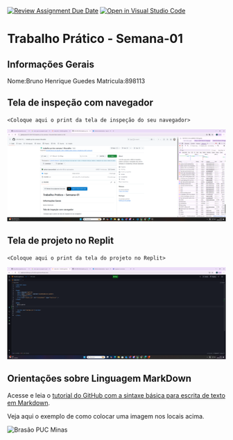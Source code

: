 [![Review Assignment Due Date](https://classroom.github.com/assets/deadline-readme-button-22041afd0340ce965d47ae6ef1cefeee28c7c493a6346c4f15d667ab976d596c.svg)](https://classroom.github.com/a/KTA8mvsy)
[![Open in Visual Studio Code](https://classroom.github.com/assets/open-in-vscode-2e0aaae1b6195c2367325f4f02e2d04e9abb55f0b24a779b69b11b9e10269abc.svg)](https://classroom.github.com/online_ide?assignment_repo_id=20053788&assignment_repo_type=AssignmentRepo)
# Trabalho Prático - Semana-01

## Informações Gerais

Nome:Bruno Henrique Guedes 
Matricula:898113

## Tela de inspeção com navegador

`<Coloque aqui o print da tela de inspeção do seu navegador>`

![essa é a minha print do navegador](images/inspeção.png)

## Tela de projeto no Replit

`<Coloque aqui o print da tela do projeto no Replit>`

![essa é a minha print do projeto no Replit](images/print%20da%20tela.png)

## Orientações sobre Linguagem MarkDown

Acesse e leia o [tutorial do GitHub com a sintaxe básica para escrita de texto em Markdown](https://docs.github.com/pt/get-started/writing-on-github/getting-started-with-writing-and-formatting-on-github/basic-writing-and-formatting-syntax).

Veja aqui o exemplo de como colocar uma imagem nos locais acima. 

![Brasão PUC Minas](images/brasao_puc.png)

